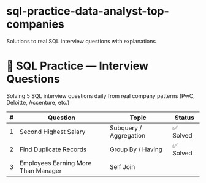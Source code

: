 # sql-practice-data-analyst-top-companies
Solutions to  real SQL interview questions with explanations

# 🧠 SQL Practice — Interview Questions

Solving 5 SQL interview questions daily from real company patterns (PwC, Deloitte, Accenture, etc.)

| # | Question | Topic | Status |
|---|-----------|--------|--------|
| 1 | Second Highest Salary | Subquery / Aggregation | ✅ Solved |
| 2 | Find Duplicate Records | Group By / Having |  ✅ Solved|
| 3 | Employees Earning More Than Manager | Self Join | |

